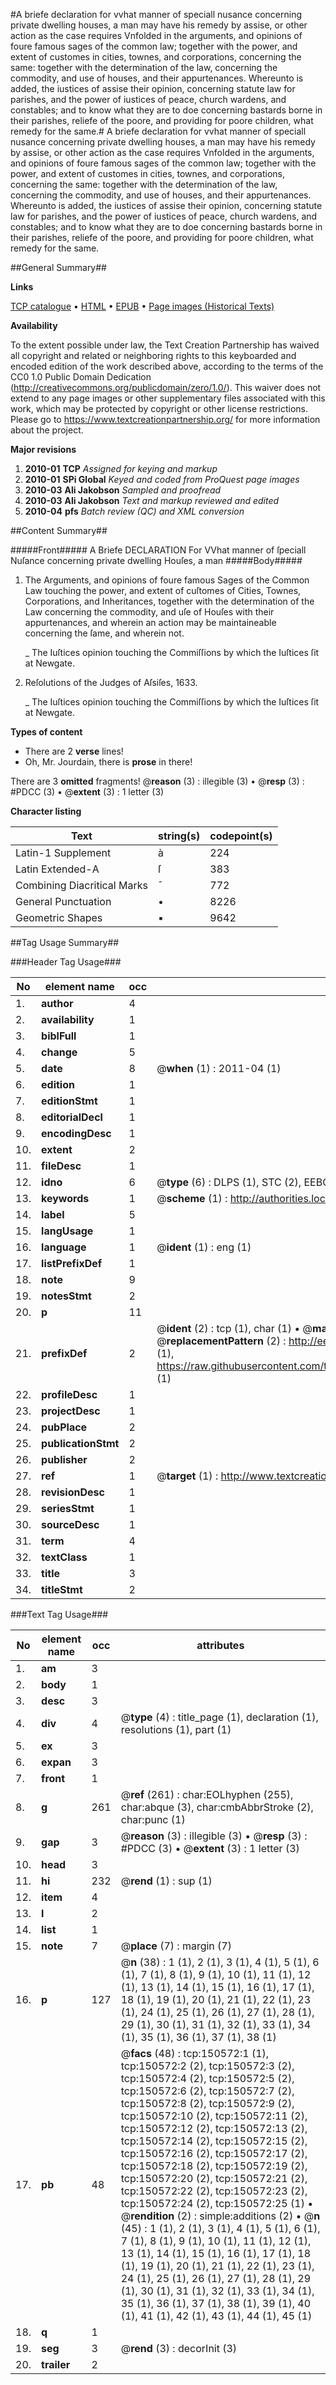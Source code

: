 #A briefe declaration for vvhat manner of speciall nusance concerning private dwelling houses, a man may have his remedy by assise, or other action as the case requires Vnfolded in the arguments, and opinions of foure famous sages of the common law; together with the power, and extent of customes in cities, townes, and corporations, concerning the same: together with the determination of the law, concerning the commodity, and use of houses, and their appurtenances. Whereunto is added, the iustices of assise their opinion, concerning statute law for parishes, and the power of iustices of peace, church wardens, and constables; and to know what they are to doe concerning bastards borne in their parishes, reliefe of the poore, and providing for poore children, what remedy for the same.#
A briefe declaration for vvhat manner of speciall nusance concerning private dwelling houses, a man may have his remedy by assise, or other action as the case requires Vnfolded in the arguments, and opinions of foure famous sages of the common law; together with the power, and extent of customes in cities, townes, and corporations, concerning the same: together with the determination of the law, concerning the commodity, and use of houses, and their appurtenances. Whereunto is added, the iustices of assise their opinion, concerning statute law for parishes, and the power of iustices of peace, church wardens, and constables; and to know what they are to doe concerning bastards borne in their parishes, reliefe of the poore, and providing for poore children, what remedy for the same.

##General Summary##

**Links**

[TCP catalogue](http://www.ota.ox.ac.uk/tcp/)  • 
[HTML](http://tei.it.ox.ac.uk/tcp/Texts-HTML/free/A73/A73793.html)  • 
[EPUB](http://tei.it.ox.ac.uk/tcp/Texts-EPUB/free/A73/A73793.epub) • 
[Page images (Historical Texts)](https://historicaltexts.jisc.ac.uk/eebo-99845090e)

**Availability**

To the extent possible under law, the Text Creation Partnership has waived all copyright and related or neighboring rights to this keyboarded and encoded edition of the work described above, according to the terms of the CC0 1.0 Public Domain Dedication (http://creativecommons.org/publicdomain/zero/1.0/). This waiver does not extend to any page images or other supplementary files associated with this work, which may be protected by copyright or other license restrictions. Please go to https://www.textcreationpartnership.org/ for more information about the project.

**Major revisions**

1. __2010-01__ __TCP__ *Assigned for keying and markup*
1. __2010-01__ __SPi Global__ *Keyed and coded from ProQuest page images*
1. __2010-03__ __Ali Jakobson__ *Sampled and proofread*
1. __2010-03__ __Ali Jakobson__ *Text and markup reviewed and edited*
1. __2010-04__ __pfs__ *Batch review (QC) and XML conversion*

##Content Summary##

#####Front#####
A Briefe DECLARATION For VVhat manner of ſpeciall Nuſance concerning private dwelling Houſes, a man 
#####Body#####

1. The Arguments, and opinions of foure famous Sages of the Common Law touching the power, and extent of cuſtomes of Cities, Townes, Corporations, and Inheritances, together with the determination of the Law concerning the commodity, and uſe of Houſes with their appurtenances, and wherein an action may be maintaineable concerning the ſame, and wherein not.

    _ The Iuſtices opinion touching the Commiſſions by which the Iuſtices ſit at Newgate.

1. Reſolutions of the Judges of Aſsiſes, 1633.

    _ The Iuſtices opinion touching the Commiſſions by which the Iuſtices ſit at Newgate.

**Types of content**

  * There are 2 **verse** lines!
  * Oh, Mr. Jourdain, there is **prose** in there!

There are 3 **omitted** fragments! 
 @__reason__ (3) : illegible (3)  •  @__resp__ (3) : #PDCC (3)  •  @__extent__ (3) : 1 letter (3)

**Character listing**


|Text|string(s)|codepoint(s)|
|---|---|---|
|Latin-1 Supplement|à|224|
|Latin Extended-A|ſ|383|
|Combining             Diacritical Marks|̄|772|
|General Punctuation|•|8226|
|Geometric Shapes|▪|9642|

##Tag Usage Summary##

###Header Tag Usage###

|No|element name|occ|attributes|
|---|---|---|---|
|1.|__author__|4||
|2.|__availability__|1||
|3.|__biblFull__|1||
|4.|__change__|5||
|5.|__date__|8| @__when__ (1) : 2011-04 (1)|
|6.|__edition__|1||
|7.|__editionStmt__|1||
|8.|__editorialDecl__|1||
|9.|__encodingDesc__|1||
|10.|__extent__|2||
|11.|__fileDesc__|1||
|12.|__idno__|6| @__type__ (6) : DLPS (1), STC (2), EEBO-CITATION (1), PROQUEST (1), VID (1)|
|13.|__keywords__|1| @__scheme__ (1) : http://authorities.loc.gov/ (1)|
|14.|__label__|5||
|15.|__langUsage__|1||
|16.|__language__|1| @__ident__ (1) : eng (1)|
|17.|__listPrefixDef__|1||
|18.|__note__|9||
|19.|__notesStmt__|2||
|20.|__p__|11||
|21.|__prefixDef__|2| @__ident__ (2) : tcp (1), char (1)  •  @__matchPattern__ (2) : ([0-9\-]+):([0-9IVX]+) (1), (.+) (1)  •  @__replacementPattern__ (2) : http://eebo.chadwyck.com/downloadtiff?vid=$1&page=$2 (1), https://raw.githubusercontent.com/textcreationpartnership/Texts/master/tcpchars.xml#$1 (1)|
|22.|__profileDesc__|1||
|23.|__projectDesc__|1||
|24.|__pubPlace__|2||
|25.|__publicationStmt__|2||
|26.|__publisher__|2||
|27.|__ref__|1| @__target__ (1) : http://www.textcreationpartnership.org/docs/. (1)|
|28.|__revisionDesc__|1||
|29.|__seriesStmt__|1||
|30.|__sourceDesc__|1||
|31.|__term__|4||
|32.|__textClass__|1||
|33.|__title__|3||
|34.|__titleStmt__|2||


###Text Tag Usage###

|No|element name|occ|attributes|
|---|---|---|---|
|1.|__am__|3||
|2.|__body__|1||
|3.|__desc__|3||
|4.|__div__|4| @__type__ (4) : title_page (1), declaration (1), resolutions (1), part (1)|
|5.|__ex__|3||
|6.|__expan__|3||
|7.|__front__|1||
|8.|__g__|261| @__ref__ (261) : char:EOLhyphen (255), char:abque (3), char:cmbAbbrStroke (2), char:punc (1)|
|9.|__gap__|3| @__reason__ (3) : illegible (3)  •  @__resp__ (3) : #PDCC (3)  •  @__extent__ (3) : 1 letter (3)|
|10.|__head__|3||
|11.|__hi__|232| @__rend__ (1) : sup (1)|
|12.|__item__|4||
|13.|__l__|2||
|14.|__list__|1||
|15.|__note__|7| @__place__ (7) : margin (7)|
|16.|__p__|127| @__n__ (38) : 1 (1), 2 (1), 3 (1), 4 (1), 5 (1), 6 (1), 7 (1), 8 (1), 9 (1), 10 (1), 11 (1), 12 (1), 13 (1), 14 (1), 15 (1), 16 (1), 17 (1), 18 (1), 19 (1), 20 (1), 21 (1), 22 (1), 23 (1), 24 (1), 25 (1), 26 (1), 27 (1), 28 (1), 29 (1), 30 (1), 31 (1), 32 (1), 33 (1), 34 (1), 35 (1), 36 (1), 37 (1), 38 (1)|
|17.|__pb__|48| @__facs__ (48) : tcp:150572:1 (1), tcp:150572:2 (2), tcp:150572:3 (2), tcp:150572:4 (2), tcp:150572:5 (2), tcp:150572:6 (2), tcp:150572:7 (2), tcp:150572:8 (2), tcp:150572:9 (2), tcp:150572:10 (2), tcp:150572:11 (2), tcp:150572:12 (2), tcp:150572:13 (2), tcp:150572:14 (2), tcp:150572:15 (2), tcp:150572:16 (2), tcp:150572:17 (2), tcp:150572:18 (2), tcp:150572:19 (2), tcp:150572:20 (2), tcp:150572:21 (2), tcp:150572:22 (2), tcp:150572:23 (2), tcp:150572:24 (2), tcp:150572:25 (1)  •  @__rendition__ (2) : simple:additions (2)  •  @__n__ (45) : 1 (1), 2 (1), 3 (1), 4 (1), 5 (1), 6 (1), 7 (1), 8 (1), 9 (1), 10 (1), 11 (1), 12 (1), 13 (1), 14 (1), 15 (1), 16 (1), 17 (1), 18 (1), 19 (1), 20 (1), 21 (1), 22 (1), 23 (1), 24 (1), 25 (1), 26 (1), 27 (1), 28 (1), 29 (1), 30 (1), 31 (1), 32 (1), 33 (1), 34 (1), 35 (1), 36 (1), 37 (1), 38 (1), 39 (1), 40 (1), 41 (1), 42 (1), 43 (1), 44 (1), 45 (1)|
|18.|__q__|1||
|19.|__seg__|3| @__rend__ (3) : decorInit (3)|
|20.|__trailer__|2||

